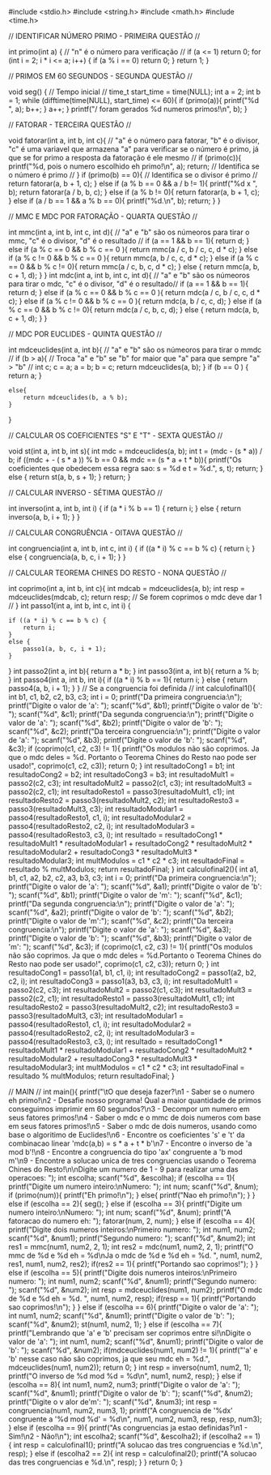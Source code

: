 #include <stdio.h>
#include <string.h>
#include <math.h>
#include <time.h>

// IDENTIFICAR NÚMERO PRIMO - PRIMEIRA QUESTÃO //

int primo(int a) {
    // "n" é o número para verificação //
    if (a <= 1) return 0;
    for (int i = 2; i * i <= a; i++) {
        if (a % i == 0) return 0;
    }
    return 1;
}

// PRIMOS EM 60 SEGUNDOS - SEGUNDA QUESTÃO //

void seg() {
    // Tempo inicial //
    time_t start_time = time(NULL);
    int a = 2;
    int b = 1;
    while (difftime(time(NULL), start_time) <= 60){
        if (primo(a)){
            printf("%d ", a);
            b++;
        }
        a++;
    }
    printf("/ foram gerados %d numeros primos!\n", b);
}

// FATORAR - TERCEIRA QUESTÃO //

void fatorar(int a, int b, int c){
    // "a" é o número para fatorar, "b" é o divisor, "c" é uma variavel que armazena "a" para verificar se o número é primo, já que se for primo a resposta da fatoração é ele mesmo //
    if (primo(c)){
        printf("%d, pois o numero escolhido eh primo!\n", a);
        return;
        // Identifica se o número é primo //
    }
    if (primo(b) == 0){
        // Identifica se o divisor é primo //
        return fatorar(a, b + 1, c);
    }
    else if (a % b == 0 && a / b != 1){
        printf("%d x ", b);
        return fatorar(a / b, b, c);
    }
    else if (a % b != 0){
        return fatorar(a, b + 1, c);
    }
    else if (a / b == 1 && a % b == 0){
        printf("%d.\n", b);
        return;
    }
}

// MMC E MDC POR FATORAÇÃO - QUARTA QUESTÃO //

int mmc(int a, int b, int c, int d){
    // "a" e "b" são os númeoros para tirar o mmc, "c" é o divisor, "d" é o resultado //
    if (a == 1 && b == 1){
        return d;
    }
    else if (a % c == 0 && b % c == 0 ){
        return mmc(a / c, b / c, c, d * c);
    }
    else if (a % c != 0 && b % c == 0 ){
        return mmc(a, b / c, c, d * c);
    }
    else if (a % c == 0 && b % c != 0){
        return mmc(a / c, b, c, d * c);
    }
    else {
        return mmc(a, b, c + 1, d);
    }
}
int mdc(int a, int b, int c, int d){
    // "a" e "b" são os númeoros para tirar o mdc, "c" é o divisor, "d" é o resultado//
    if (a == 1 && b == 1){
        return d;
    }
    else if (a % c == 0 && b % c == 0 ){
        return mdc(a / c, b / c, c, d * c);
    }
    else if (a % c != 0 && b % c == 0 ){
        return mdc(a, b / c, c, d);
    }
    else if (a % c == 0 && b % c != 0){
        return mdc(a / c, b, c, d);
    }
    else {
        return mdc(a, b, c + 1, d);
    }
}

// MDC POR EUCLIDES - QUINTA QUESTÃO //

int mdceuclides(int a, int b){
    // "a" e "b" são os númeoros para tirar o mmdc //
    if (b > a){
        // Troca "a" e "b" se "b" for maior que "a" para que sempre "a" > "b" //
        int c;
        c = a;
        a = b;
        b = c;
        return mdceuclides(a, b);
    }
    if (b == 0 )
    {
        return a;
    }

    else{
        return mdceuclides(b, a % b);
    }
}

// CALCULAR OS COEFICIENTES "S" E "T" - SEXTA QUESTÃO   //

void st(int a, int b, int s){
    int mdc = mdceuclides(a, b);
    int t = (mdc - (s * a)) / b;
    if ((mdc + - ( s * a )) % b == 0 && mdc == (s * a + t * b)){
        printf("Os coeficientes que obedecem essa regra sao: s = %d e t = %d.", s, t);
        return;
    }
    else {
        return st(a, b, s + 1);
    }
    return;
}

// CALCULAR INVERSO - SÉTIMA QUESTÃO //

int inverso(int a, int b, int i) {
    if (a * i % b == 1) {
        return i;
    }
    else {
        return inverso(a, b, i + 1);
    }
}

// CALCULAR CONGRUÊNCIA - OITAVA QUESTÃO //

int congruencia(int a, int b, int c, int i) {
    if ((a * i) % c == b % c) {
        return i;
    }
    else {
        congruencia(a, b, c, i + 1);
    }
}

// CALCULAR TEOREMA CHINES DO RESTO - NONA QUESTÃO //

int coprimo(int a, int b, int c){
    int mdcab = mdceuclides(a, b);
    int resp = mdceuclides(mdcab, c);
    return resp;
    // Se forem coprimos o mdc deve dar 1 //
}
int passo1(int a, int b, int c, int i) {
    
    if ((a * i) % c == b % c) {
        return i;
    }
    else {
        passo1(a, b, c, i + 1);
    }

}
int passo2(int a, int b){
    return a * b;
}
int passo3(int a, int b){
    return a % b;
}
int passo4(int a, int b, int i){
    if ((a * i) % b == 1){
        return i;
    }
    else {
        return passo4(a, b, i + 1);
    }
}
// Se a congruencia foi definida //
int calculofinal1(){
            int b1, c1, b2, c2, b3, c3;
            int i = 0;
            printf("Da primeira congruencia:\n");
            printf("Digite o valor de 'a': ");
            scanf("%d", &b1);
            printf("Digite o valor de 'b': ");
            scanf("%d", &c1);
            printf("Da segunda congruencia:\n");
            printf("Digite o valor de 'a': ");
            scanf("%d", &b2);
            printf("Digite o valor de 'b': ");
            scanf("%d", &c2);
            printf("Da terceira congruencia:\n");
            printf("Digite o valor de 'a': ");
            scanf("%d", &b3);
            printf("Digite o valor de 'b': ");
            scanf("%d", &c3);
            if (coprimo(c1, c2, c3) != 1){
                printf("Os modulos não são coprimos. Ja que o mdc deles = %d. Portanto o Teorema Chines do Resto nao pode ser usado!", coprimo(c1, c2, c3));
                return 0;
            }
            int resultadoCong1 = b1;
            int resultadoCong2 = b2;
            int resultadoCong3 = b3;
            int resultadoMult1 = passo2(c2, c3);
            int resultadoMult2 = passo2(c1, c3);
            int resultadoMult3 = passo2(c2, c1);
            int resultadoResto1 = passo3(resultadoMult1, c1);
            int resultadoResto2 = passo3(resultadoMult2, c2);
            int resultadoResto3 = passo3(resultadoMult3, c3);
            int resultadoModular1 = passo4(resultadoResto1, c1, i);
            int resultadoModular2 = passo4(resultadoResto2, c2, i);
            int resultadoModular3 = passo4(resultadoResto3, c3, i);
            int resultado = resultadoCong1 * resultadoMult1 * resultadoModular1 + resultadoCong2 * resultadoMult2 * resultadoModular2 + resultadoCong3 * resultadoMult3 * resultadoModular3;
            int multModulos = c1 * c2 * c3;
            int resultadoFinal = resultado % multModulos;
            return resultadoFinal;
}
int calculofinal2(){
    int a1, b1, c1, a2, b2, c2, a3, b3, c3;
            int i = 0;
            printf("Da primeira congruencia:\n");
            printf("Digite o valor de 'a': ");
            scanf("%d", &a1);
            printf("Digite o valor de 'b': ");
            scanf("%d", &b1);
            printf("Digite o valor de 'm': ");
            scanf("%d", &c1);
            printf("Da segunda congruencia:\n");
            printf("Digite o valor de 'a': ");
            scanf("%d", &a2);
            printf("Digite o valor de 'b': ");
            scanf("%d", &b2);
            printf("Digite o valor de 'm':");
            scanf("%d", &c2);
            printf("Da terceira congruencia:\n");
            printf("Digite o valor de 'a': ");
            scanf("%d", &a3);
            printf("Digite o valor de 'b': ");
            scanf("%d", &b3);
            printf("Digite o valor de 'm': ");
            scanf("%d", &c3);
            if (coprimo(c1, c2, c3) != 1){
                printf("Os modulos não são coprimos. Ja que o mdc deles = %d.Portanto o Teorema Chines do Resto nao pode ser usado!", coprimo(c1, c2, c3));
                return 0;
            }
            int resultadoCong1 = passo1(a1, b1, c1, i);
            int resultadoCong2 = passo1(a2, b2, c2, i);
            int resultadoCong3 = passo1(a3, b3, c3, i);
            int resultadoMult1 = passo2(c2, c3);
            int resultadoMult2 = passo2(c1, c3);
            int resultadoMult3 = passo2(c2, c1);
            int resultadoResto1 = passo3(resultadoMult1, c1);
            int resultadoResto2 = passo3(resultadoMult2, c2);
            int resultadoResto3 = passo3(resultadoMult3, c3);
            int resultadoModular1 = passo4(resultadoResto1, c1, i);
            int resultadoModular2 = passo4(resultadoResto2, c2, i);
            int resultadoModular3 = passo4(resultadoResto3, c3, i);
            int resultado = resultadoCong1 * resultadoMult1 * resultadoModular1 + resultadoCong2 * resultadoMult2 * resultadoModular2 + resultadoCong3 * resultadoMult3 * resultadoModular3;
            int multModulos = c1 * c2 * c3;
            int resultadoFinal = resultado % multModulos;
            return resultadoFinal;
}

// MAIN //
int main(){
    printf("\tO que deseja fazer?\n1 - Saber se o numero eh primo!\n2 - Desafie nosso programa! Qual a maior quantidade de primos conseguimos imprimir em 60 segundos?\n3 - Decompor um numero em seus fatores primos!\n4 - Saber o mdc e o mmc de dois numeros com base em seus fatores primos!\n5 - Saber o mdc de dois numeros, usando como base o algoritimo de Euclides!\n6 - Encontre os coeficientes 's' e 't' da combinacao linear 'mdc(a,b) = s * a + t * b'\n7 - Encontre o inverso de 'a mod b'!\n8 - Encontre a congruencia do tipo 'ax' congruente a 'b mod m'\n9 - Encontre a solucao unica de tres congruencias usando o Teorema Chines do Resto!\n\nDigite um numero de 1 - 9 para realizar uma das operacoes: ");
    int escolha;
    scanf("%d", &escolha);
    if (escolha == 1){
        printf("Digite um numero inteiro:\nNumero: ");
        int num;
        scanf("%d", &num);
        if (primo(num)){
            printf("Eh primo!\n");
        }
        else{
            printf("Nao eh primo!\n");
        }
    }
    else if (escolha == 2){
        seg();
    }
    else if (escolha == 3){
        printf("Digite um numero inteiro:\nNumero: ");
        int num;
        scanf("%d", &num);
        printf("A fatoracao do numero eh: ");
        fatorar(num, 2, num);
    }
    else if (escolha == 4){
        printf("Digite dois numeros inteiros:\nPrimeiro numero: ");
        int num1, num2;
        scanf("%d", &num1);
        printf("Segundo numero: ");
        scanf("%d", &num2);
        int res1 = mmc(num1, num2, 2, 1);
        int res2 = mdc(num1, num2, 2, 1);
        printf("O mmc de %d e %d eh = %d\nJa o mdc de %d e %d eh = %d. ", num1, num2, res1, num1, num2, res2);
        if(res2 == 1){
            printf("Portando sao coprimos!");
        }
    }
    else if (escolha == 5){
        printf("Digite dois numeros inteiros:\nPrimeiro numero: ");
        int num1, num2;
        scanf("%d", &num1);
        printf("Segundo numero: ");
        scanf("%d", &num2);
        int resp = mdceuclides(num1, num2);
        printf("O mdc de %d e %d eh = %d. ", num1, num2, resp);
        if(resp == 1){
             printf("Portando sao coprimos!\n");
        }
    }
    else if (escolha == 6){
        printf("Digite o valor de 'a': ");
        int num1, num2;
        scanf("%d", &num1);
        printf("Digite o valor de 'b': ");
        scanf("%d", &num2);
        st(num1, num2, 1);
    }
    else if (escolha == 7){
        printf("Lembrando que 'a' e 'b' precisam ser coprimos entre si!\nDigite o valor de 'a': ");
        int num1, num2;
        scanf("%d", &num1);
        printf("Digite o valor de 'b': ");
        scanf("%d", &num2);
        if(mdceuclides(num1, num2) != 1){
            printf("'a' e 'b' nesse caso não são coprimos, ja que seu mdc eh = %d.", mdceuclides(num1, num2));
            return 0;
        }
        int resp = inverso(num1, num2, 1);
        printf("O inverso de %d mod %d = %d\n", num1, num2, resp);
    }
    else if (escolha == 8){
        int num1, num2, num3;
        printf("Digite o valor de 'a': ");
        scanf("%d", &num1);
        printf("Digite o valor de 'b': ");
        scanf("%d", &num2);
        printf("Digite o v alor de'm': ");
        scanf("%d", &num3);
        int resp = congruencia(num1, num2, num3, 1);
        printf("A congruencia de '%dx' congruente a '%d mod %d' = %d\n", num1, num2, num3, resp, resp, num3);
    }
    else if (escolha == 9){
        printf("As congruencias ja estao definidas?\n1 - Sim!\n2 - Não!\n");
        int escolha2;
        scanf("%d", &escolha2);
        if (escolha2 == 1){
            int resp = calculofinal1();
            printf("A solucao das tres congruencias e %d.\n", resp);
        }
        else if (escolha2 == 2){
            int resp = calculofinal2();
            printf("A solucao das tres congruencias e %d.\n", resp);
        }
    }
    return 0;
}
